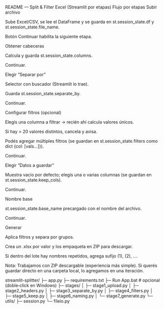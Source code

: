 README — Split & Filter Excel (Streamlit por etapas)
Flujo por etapas
Subir archivo

Sube Excel/CSV, se lee el DataFrame y se guarda en st.session_state.df y st.session_state.file_name.

Botón Continuar habilita la siguiente etapa.

Obtener cabeceras

Calcula y guarda st.session_state.columns.

Continuar.

Elegir “Separar por”

Selector con buscador (Streamlit lo trae).

Guarda st.session_state.separate_by.

Continuar.

Configurar filtros (opcional)

Elegís una columna a filtrar → recién ahí calcula valores únicos.

Si hay > 20 valores distintos, cancela y avisa.

Podés agregar múltiples filtros (se guardan en st.session_state.filters como dict {col: [vals...]}).

Continuar.

Elegir “Datos a guardar”

Muestra vacío por defecto; elegís una o varias columnas (se guardan en st.session_state.keep_cols).

Continuar.

Nombre base

st.session_state.base_name precargado con el nombre del archivo.

Continuar.

Generar

Aplica filtros y separa por grupos.

Crea un .xlsx por valor y los empaqueta en ZIP para descargar.

Si dentro del lote hay nombres repetidos, agrega sufijo (1), (2), ….

Nota: Trabajamos con ZIP descargable (experiencia más simple). Si querés guardar directo en una carpeta local, lo agregamos en una iteración.

streamlit-splitter/
├─ app.py
├─ requirements.txt
├─ Run App.bat # opcional (doble‑click en Windows)
├─ stages/
│ ├─ stage1_upload.py
│ ├─ stage2_headers.py
│ ├─ stage3_separate_by.py
│ ├─ stage4_filters.py
│ ├─ stage5_keep.py
│ ├─ stage6_naming.py
│ └─ stage7_generate.py
└─ utils/
├─ session.py
└─ fileio.py
